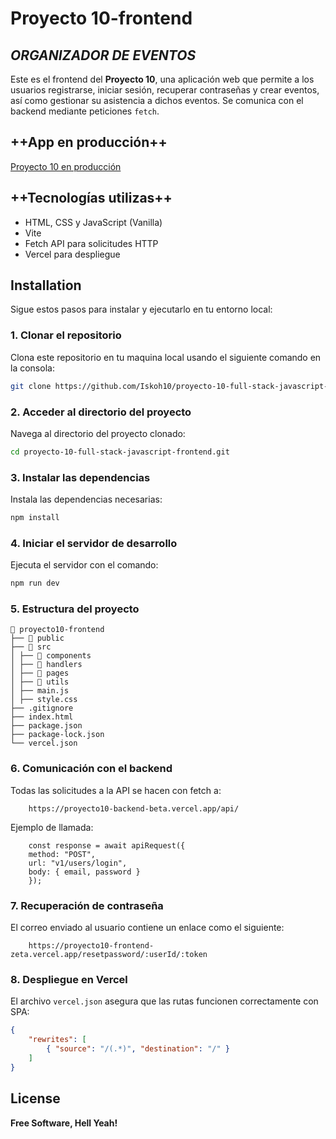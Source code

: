 # Proyecto 10-frontend
## _ORGANIZADOR DE EVENTOS_

Este es el frontend del **Proyecto 10**, una aplicación web que permite a los usuarios registrarse, iniciar sesión, recuperar contraseñas y crear eventos, así como gestionar su asistencia a dichos eventos. Se comunica con el backend mediante peticiones `fetch`.
 
## **++App en producción++**
[Proyecto 10 en producción](https://proyecto10-frontend-zeta.vercel.app)

## **++Tecnologías utilizas++**
- HTML, CSS y JavaScript (Vanilla)
- Vite
- Fetch API para solicitudes HTTP
- Vercel para despliegue

## Installation
Sigue estos pasos para instalar y ejecutarlo en tu entorno local:
### 1. Clonar el repositorio
Clona este repositorio en tu maquina local usando el siguiente comando en la consola:
```sh
git clone https://github.com/Iskoh10/proyecto-10-full-stack-javascript-frontend.git
```

### 2. Acceder al directorio del proyecto
Navega al directorio del proyecto clonado:
```sh
cd proyecto-10-full-stack-javascript-frontend.git
```

### 3. Instalar las dependencias
Instala las dependencias necesarias:
```sh
npm install
```

### 4. Iniciar el servidor de desarrollo
Ejecuta el servidor con el comando:
```sh
npm run dev
```

### 5. Estructura del proyecto
```
📁 proyecto10-frontend
├── 📁 public
├── 📁 src
│ ├── 📁 components
│ ├── 📁 handlers
│ ├── 📁 pages
│ ├── 📁 utils
│ ├── main.js
│ ├── style.css
├── .gitignore
├── index.html
├── package.json
├── package-lock.json
└── vercel.json
```

### 6. Comunicación con el backend
Todas las solicitudes a la API se hacen con fetch a:
```
    https://proyecto10-backend-beta.vercel.app/api/
```
Ejemplo de llamada:
```
    const response = await apiRequest({
    method: "POST",
    url: "v1/users/login",
    body: { email, password }
    });
```

### 7. Recuperación de contraseña
El correo enviado al usuario contiene un enlace como el siguiente:
```
    https://proyecto10-frontend-zeta.vercel.app/resetpassword/:userId/:token
 ```

### 8. Despliegue en Vercel
El archivo `vercel.json` asegura que las rutas funcionen correctamente con SPA:
```json
{
    "rewrites": [
        { "source": "/(.*)", "destination": "/" }
    ]
}
```

## License

**Free Software, Hell Yeah!**
